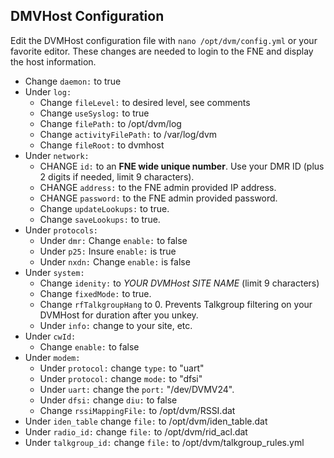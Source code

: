 ## DMVHost Configuration

Edit the DVMHost configuration file with `nano /opt/dvm/config.yml` or your favorite editor. These changes are needed to login to the FNE and display the host information.

* Change `daemon:` to true
* Under `log:`
  * Change `fileLevel:` to desired level, see comments
  * Change `useSyslog:` to true
  * Change `filePath:` to /opt/dvm/log
  * Change `activityFilePath:` to /var/log/dvm
  * Change `fileRoot:` to dvmhost
* Under `network:`
  * CHANGE `id:` to an **FNE wide unique number**. Use your DMR ID (plus 2 digits if needed, limit 9 characters).
  * CHANGE `address:` to the FNE admin provided IP address.
  * CHANGE `password:` to the FNE admin provided password.
  * Change `updateLookups:` to true.
  * Change `saveLookups:` to true.
* Under `protocols:`
  * Under `dmr:` Change `enable:` to false
  * Under `p25:` Insure `enable:` is true
  * Under `nxdn:` Change `enable:` is false
* Under `system:`
  * Change `idenity:` to *YOUR DVMHost SITE NAME* (limit 9 characters)
  * Change `fixedMode:` to true.
  * Change `rfTalkgroupHang` to 0. Prevents Talkgroup filtering on your DVMHost for duration after you unkey.
  * Under `info:` change to your site, etc.
* Under `cwId:`
  * Change `enable:` to false
* Under `modem:`
  * Under `protocol:` change `type:` to "uart"
  * Under `protocol:` change `mode:` to "dfsi"
  * Under `uart:` change the `port:` "/dev/DVMV24".
  * Under `dfsi:` change `diu:` to false
  * Change `rssiMappingFile:` to /opt/dvm/RSSI.dat
* Under `iden_table` change `file:` to /opt/dvm/iden_table.dat
* Under `radio_id:` change `file:` to /opt/dvm/rid_acl.dat
* Under `talkgroup_id:` change `file:` to /opt/dvm/talkgroup_rules.yml

